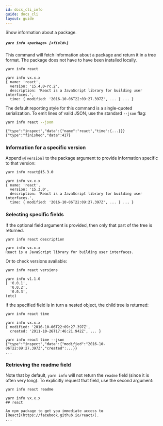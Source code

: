 ```yaml
---
id: docs_cli_info
guide: docs_cli
layout: guide
---
```


<p class="lead">Show information about a package.</p>

##### `yarn info <package> [<field>]` <a class="toc" id="toc-yarn-info" href="#toc-yarn-info"></a>

This command will fetch information about a package and return it in a tree
format. The package does not have to have been installed locally.

```sh
yarn info react
```

```
yarn info vx.x.x
{ name: 'react',
  version: '15.4.0-rc.2',
  description: 'React is a JavaScript library for building user interfaces.',
  time: { modified: '2016-10-06T22:09:27.397Z', ... } ... }
```

The default reporting style for this command is a single-quoted serialization.
To emit lines of valid JSON, use the standard `--json` flag:

```sh
yarn info react --json
```

```
{"type":"inspect","data":{"name":"react","time":{...}}}
{"type":"finished","data":417}
```

### Information for a specific version <a class="toc" id="toc-information-for-a-specific-version" href="#toc-information-for-a-specific-version"></a>

Append `@[version]` to the package argument to provide information specific to
that version:

```sh
yarn info react@15.3.0
```

```
yarn info vx.x.x
{ name: 'react',
  version: '15.3.0',
  description: 'React is a JavaScript library for building user interfaces.',
  time: { modified: '2016-10-06T22:09:27.397Z', ... } ... }
```

### Selecting specific fields <a class="toc" id="toc-selecting-specific-fields" href="#toc-selecting-specific-fields"></a>

If the optional field argument is provided, then only that part of the tree is
returned.

```sh
yarn info react description
```

```
yarn info vx.x.x
React is a JavaScript library for building user interfaces.
```

Or to check versions available:

```sh
yarn info react versions
```

```
yarn info v1.1.0
[ '0.0.1',
  '0.0.2',
  '0.0.3',
(etc)
```

If the specified field is in turn a nested object, the child tree is returned:

```sh
yarn info react time
```

```
yarn info vx.x.x
{ modified: '2016-10-06T22:09:27.397Z',
  created: '2011-10-26T17:46:21.942Z', ... }

yarn info react time --json
{"type":"inspect","data":{"modified":"2016-10-06T22:09:27.397Z","created":...}}
...
```

### Retrieving the readme field <a class="toc" id="toc-retrieving-the-readme-field" href="#toc-retrieving-the-readme-field"></a>

Note that by default, `yarn info` will not return the `readme` field (since it
is often very long). To explicitly request that field, use the second argument:

```sh
yarn info react readme
```

```
yarn info vx.x.x
## react

An npm package to get you immediate access to
[React](https://facebook.github.io/react/).
...
```
